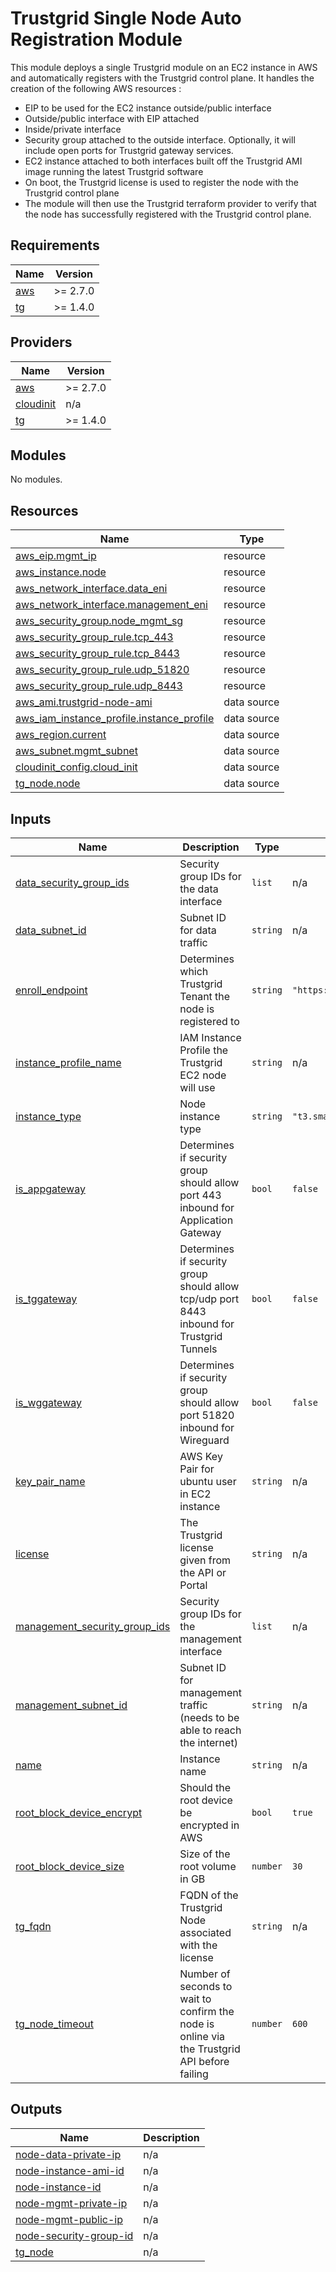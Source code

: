 # Trustgrid Single Node Auto Registration Module
This module deploys a single Trustgrid module on an EC2 instance in AWS and automatically registers with the Trustgrid control plane. It handles the creation of the following AWS resources :
- EIP to be used for the EC2 instance outside/public interface
- Outside/public interface with EIP attached
- Inside/private interface
- Security group attached to the outside interface. Optionally, it will include open ports for Trustgrid gateway services.
- EC2 instance attached to both interfaces built off the Trustgrid AMI image running the latest Trustgrid software
- On boot, the Trustgrid license is used to register the node with the Trustgrid control plane
- The module will then use the Trustgrid terraform provider to verify that the node has successfully registered with the Trustgrid control plane. 


<!-- BEGIN_TF_DOCS -->
## Requirements

| Name | Version |
|------|---------|
| <a name="requirement_aws"></a> [aws](#requirement\_aws) | >= 2.7.0 |
| <a name="requirement_tg"></a> [tg](#requirement\_tg) | >= 1.4.0 |

## Providers

| Name | Version |
|------|---------|
| <a name="provider_aws"></a> [aws](#provider\_aws) | >= 2.7.0 |
| <a name="provider_cloudinit"></a> [cloudinit](#provider\_cloudinit) | n/a |
| <a name="provider_tg"></a> [tg](#provider\_tg) | >= 1.4.0 |

## Modules

No modules.

## Resources

| Name | Type |
|------|------|
| [aws_eip.mgmt_ip](https://registry.terraform.io/providers/hashicorp/aws/latest/docs/resources/eip) | resource |
| [aws_instance.node](https://registry.terraform.io/providers/hashicorp/aws/latest/docs/resources/instance) | resource |
| [aws_network_interface.data_eni](https://registry.terraform.io/providers/hashicorp/aws/latest/docs/resources/network_interface) | resource |
| [aws_network_interface.management_eni](https://registry.terraform.io/providers/hashicorp/aws/latest/docs/resources/network_interface) | resource |
| [aws_security_group.node_mgmt_sg](https://registry.terraform.io/providers/hashicorp/aws/latest/docs/resources/security_group) | resource |
| [aws_security_group_rule.tcp_443](https://registry.terraform.io/providers/hashicorp/aws/latest/docs/resources/security_group_rule) | resource |
| [aws_security_group_rule.tcp_8443](https://registry.terraform.io/providers/hashicorp/aws/latest/docs/resources/security_group_rule) | resource |
| [aws_security_group_rule.udp_51820](https://registry.terraform.io/providers/hashicorp/aws/latest/docs/resources/security_group_rule) | resource |
| [aws_security_group_rule.udp_8443](https://registry.terraform.io/providers/hashicorp/aws/latest/docs/resources/security_group_rule) | resource |
| [aws_ami.trustgrid-node-ami](https://registry.terraform.io/providers/hashicorp/aws/latest/docs/data-sources/ami) | data source |
| [aws_iam_instance_profile.instance_profile](https://registry.terraform.io/providers/hashicorp/aws/latest/docs/data-sources/iam_instance_profile) | data source |
| [aws_region.current](https://registry.terraform.io/providers/hashicorp/aws/latest/docs/data-sources/region) | data source |
| [aws_subnet.mgmt_subnet](https://registry.terraform.io/providers/hashicorp/aws/latest/docs/data-sources/subnet) | data source |
| [cloudinit_config.cloud_init](https://registry.terraform.io/providers/hashicorp/cloudinit/latest/docs/data-sources/config) | data source |
| [tg_node.node](https://registry.terraform.io/providers/trustgrid/tg/latest/docs/data-sources/node) | data source |

## Inputs

| Name | Description | Type | Default | Required |
|------|-------------|------|---------|:--------:|
| <a name="input_data_security_group_ids"></a> [data\_security\_group\_ids](#input\_data\_security\_group\_ids) | Security group IDs for the data interface | `list` | n/a | yes |
| <a name="input_data_subnet_id"></a> [data\_subnet\_id](#input\_data\_subnet\_id) | Subnet ID for data traffic | `string` | n/a | yes |
| <a name="input_enroll_endpoint"></a> [enroll\_endpoint](#input\_enroll\_endpoint) | Determines which Trustgrid Tenant the node is registered to | `string` | `"https://keymaster.trustgrid.io/v2/enroll"` | no |
| <a name="input_instance_profile_name"></a> [instance\_profile\_name](#input\_instance\_profile\_name) | IAM Instance Profile the Trustgrid EC2 node will use | `string` | n/a | yes |
| <a name="input_instance_type"></a> [instance\_type](#input\_instance\_type) | Node instance type | `string` | `"t3.small"` | no |
| <a name="input_is_appgateway"></a> [is\_appgateway](#input\_is\_appgateway) | Determines if security group should allow port 443 inbound for Application Gateway | `bool` | `false` | no |
| <a name="input_is_tggateway"></a> [is\_tggateway](#input\_is\_tggateway) | Determines if security group should allow tcp/udp port 8443 inbound for Trustgrid Tunnels | `bool` | `false` | no |
| <a name="input_is_wggateway"></a> [is\_wggateway](#input\_is\_wggateway) | Determines if security group should allow port 51820 inbound for Wireguard | `bool` | `false` | no |
| <a name="input_key_pair_name"></a> [key\_pair\_name](#input\_key\_pair\_name) | AWS Key Pair for ubuntu user in EC2 instance | `string` | n/a | yes |
| <a name="input_license"></a> [license](#input\_license) | The Trustgrid license given from the API or Portal | `string` | n/a | yes |
| <a name="input_management_security_group_ids"></a> [management\_security\_group\_ids](#input\_management\_security\_group\_ids) | Security group IDs for the management interface | `list` | n/a | yes |
| <a name="input_management_subnet_id"></a> [management\_subnet\_id](#input\_management\_subnet\_id) | Subnet ID for management traffic (needs to be able to reach the internet) | `string` | n/a | yes |
| <a name="input_name"></a> [name](#input\_name) | Instance name | `string` | n/a | yes |
| <a name="input_root_block_device_encrypt"></a> [root\_block\_device\_encrypt](#input\_root\_block\_device\_encrypt) | Should the root device be encrypted in AWS | `bool` | `true` | no |
| <a name="input_root_block_device_size"></a> [root\_block\_device\_size](#input\_root\_block\_device\_size) | Size of the root volume in GB | `number` | `30` | no |
| <a name="input_tg_fqdn"></a> [tg\_fqdn](#input\_tg\_fqdn) | FQDN of the Trustgrid Node associated with the license | `string` | n/a | yes |
| <a name="input_tg_node_timeout"></a> [tg\_node\_timeout](#input\_tg\_node\_timeout) | Number of seconds to wait to confirm the node is online via the Trustgrid API before failing | `number` | `600` | no |

## Outputs

| Name | Description |
|------|-------------|
| <a name="output_node-data-private-ip"></a> [node-data-private-ip](#output\_node-data-private-ip) | n/a |
| <a name="output_node-instance-ami-id"></a> [node-instance-ami-id](#output\_node-instance-ami-id) | n/a |
| <a name="output_node-instance-id"></a> [node-instance-id](#output\_node-instance-id) | n/a |
| <a name="output_node-mgmt-private-ip"></a> [node-mgmt-private-ip](#output\_node-mgmt-private-ip) | n/a |
| <a name="output_node-mgmt-public-ip"></a> [node-mgmt-public-ip](#output\_node-mgmt-public-ip) | n/a |
| <a name="output_node-security-group-id"></a> [node-security-group-id](#output\_node-security-group-id) | n/a |
| <a name="output_tg_node"></a> [tg\_node](#output\_tg\_node) | n/a |
<!-- END_TF_DOCS -->